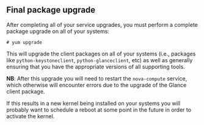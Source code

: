 ## Final package upgrade

After completing all of your service upgrades, you must perform a
complete package upgrade on all of your systems:

    # yum upgrade

This will upgrade the client packages on all of your systems (i.e.,
packages like `python-keystoneclient`, `python-glanceclient`, etc) as
well as generally ensuring that you have the appropriate versions of
all supporting tools.

**NB**: After this upgrade you will need to restart the `nova-compute`
service, which otherwise will encounter errors due to the upgrade of
the Glance client package.

If this results in a new kernel being installed on your systems you
will probably want to schedule a reboot at some point in the future in
order to activate the kernel.

